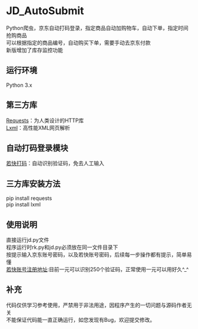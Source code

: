 # JD_AutoSubmit
Python爬虫，京东自动打码登录，指定商品自动加购物车，自动下单，指定时间抢购商品 <br />
可以根据指定的商品编号，自动购买下单，需要手动去京东付款<br />
新版增加了库存监控功能

## 运行环境
Python 3.x
## 第三方库
[Requests](http://docs.python-requests.org/en/master/)：为人类设计的HTTP库 <br />
[Lxml](http://lxml.de/)：高性能XML网页解析
## 自动打码登录模块
[若快打码](http://www.ruokuai.com/login)：自动识别验证码，免去人工输入
## 三方库安装方法
pip install requests <br />
pip install lxml
## 使用说明
直接运行jd.py文件 <br />
程序运行时rk.py和jd.py必须放在同一文件目录下 <br />
按提示输入京东账号密码，以及若快账号密码，后续每一步操作都有提示，简单易懂<br />
[若快账号注册地址](http://www.ruokuai.com/login):目前一元可以识别250个验证码，正常使用一元可以用好久^_^ <br />
## 补充
代码仅供学习参考使用，严禁用于非法用途，因程序产生的一切问题与源码作者无关<br />
不能保证代码能一直正确运行，如您发现有Bug，欢迎提交修改。

